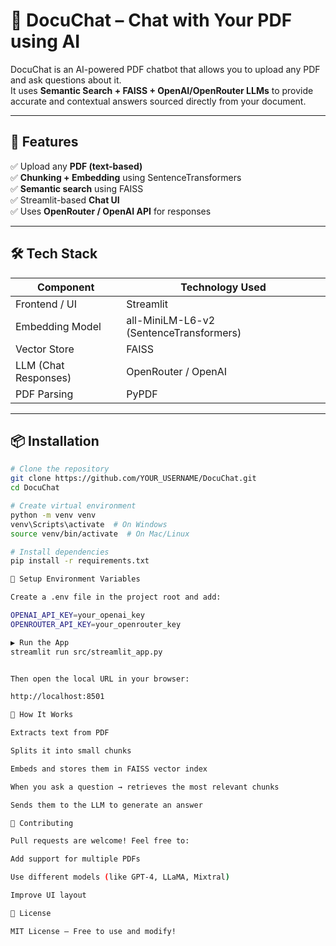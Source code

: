 # 📄 DocuChat – Chat with Your PDF using AI

DocuChat is an AI-powered PDF chatbot that allows you to upload any PDF and ask questions about it.  
It uses **Semantic Search + FAISS + OpenAI/OpenRouter LLMs** to provide accurate and contextual answers sourced directly from your document.

---

## 🚀 Features

✅ Upload any **PDF (text-based)**  
✅ **Chunking + Embedding** using SentenceTransformers  
✅ **Semantic search** using FAISS  
✅ Streamlit-based **Chat UI**  
✅ Uses **OpenRouter / OpenAI API** for responses

---

## 🛠️ Tech Stack

| Component            | Technology Used |
|----------------------|------------------|
| Frontend / UI        | Streamlit        |
| Embedding Model      | all-MiniLM-L6-v2 (SentenceTransformers) |
| Vector Store         | FAISS            |
| LLM (Chat Responses) | OpenRouter / OpenAI |
| PDF Parsing          | PyPDF            |

---

## 📦 Installation

```bash
# Clone the repository
git clone https://github.com/YOUR_USERNAME/DocuChat.git
cd DocuChat

# Create virtual environment
python -m venv venv
venv\Scripts\activate  # On Windows
source venv/bin/activate  # On Mac/Linux

# Install dependencies
pip install -r requirements.txt

🔑 Setup Environment Variables

Create a .env file in the project root and add:

OPENAI_API_KEY=your_openai_key
OPENROUTER_API_KEY=your_openrouter_key

▶️ Run the App
streamlit run src/streamlit_app.py


Then open the local URL in your browser:

http://localhost:8501

🧠 How It Works

Extracts text from PDF

Splits it into small chunks

Embeds and stores them in FAISS vector index

When you ask a question → retrieves the most relevant chunks

Sends them to the LLM to generate an answer

🤝 Contributing

Pull requests are welcome! Feel free to:

Add support for multiple PDFs

Use different models (like GPT-4, LLaMA, Mixtral)

Improve UI layout

📜 License

MIT License – Free to use and modify!
